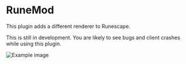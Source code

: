 # RuneMod
This plugin adds a different renderer to Runescape.

This is still in development. You are likely to see bugs and client crashes while using this plugin.

![Example image](https://i.imgur.com/MHk8NX8.gif)
